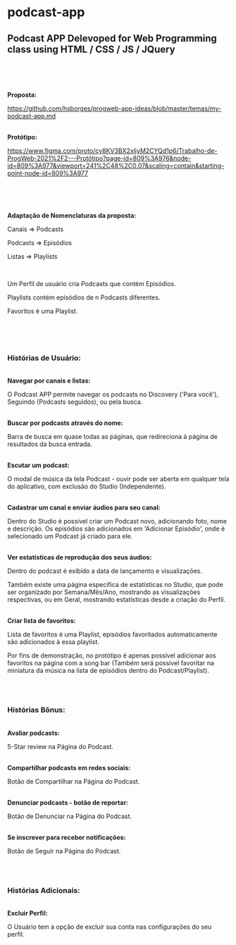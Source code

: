 # podcast-app
<h2> Podcast APP Delevoped for Web Programming class using HTML / CSS / JS / JQuery </h2>

<br/>
<br/>
<br/>

<b>Proposta:</b>

https://github.com/hsborges/progweb-app-ideas/blob/master/temas/my-podcast-app.md
<br/>
<br/>

<b>Protótipo:</b>

https://www.figma.com/proto/cy8KV3BX2xljyM2CYQd1p6/Trabalho-de-ProgWeb-2021%2F2---Protótipo?page-id=809%3A976&node-id=809%3A977&viewport=241%2C48%2C0.07&scaling=contain&starting-point-node-id=809%3A977

  <br/>
  <br/>
  <br/>

  
<b>Adaptação de Nomenclaturas da proposta: </b>

Canais => Podcasts 

Podcasts => Episódios 

Listas => Playlists 

  
  <br/>
  

Um Perfil de usuário cria Podcasts que contém Episódios. 

Playlists contém episódios de n Podcasts diferentes. 

Favoritos é uma Playlist. 

<br/>
<br/>
<br/>

<h3>Histórias de Usuário: </h3>

 
<br/>
<b>Navegar por canais e listas: </b>

O Podcast APP permite navegar os podcasts no Discovery ('Para você'), Seguindo (Podcasts seguidos), ou pela busca. 

  
<br/>
<b>Buscar por podcasts através do nome: </b>

Barra de busca em quase todas as páginas, que redireciona à página de resultados da busca entrada. 

  
<br/>
<b>Escutar um podcast: </b>

O modal de música da tela Podcast - ouvir pode ser aberta em qualquer tela do aplicativo, com exclusão do Studio (Independente). 

  
<br/>
<b>Cadastrar um canal e enviar áudios para seu canal: </b>

Dentro do Studio é possível criar um Podcast novo, adicionando foto, nome e descrição. Os episódios são adicionados em 'Adicionar Episódio', onde é selecionado um Podcast já criado para ele. 

  
<br/>
<b>Ver estatísticas de reprodução dos seus áudios: </b>

Dentro do podcast é exibido a data de lançamento e visualizações. 

Também existe uma página específica de estatísticas no Studio, que pode ser organizado por Semana/Mês/Ano, mostrando as visualizações respectivas, ou em Geral, mostrando estatísticas desde a criação do Perfil. 

  
<br/>
<b>Criar lista de favoritos: </b>

Lista de favoritos é uma Playlist, episódios favoritados automaticamente são adicionados à essa playlist. 

Por fins de demonstração, no protótipo é apenas possível adicionar aos favoritos na página com a song bar (Também será possível favoritar na miniatura da música na lista de episódios dentro do Podcast/Playlist). 

  <br/>
  <br/>

<h3>Histórias Bônus: </h3>

  
<br/>
<b>Avaliar podcasts: </b>

5-Star review na Página do Podcast. 

  
<br/>
<b>Compartilhar podcasts em redes sociais: </b>

Botão de Compartilhar na Página do Podcast. 

  
<br/>
<b>Denunciar podcasts - botão de reportar: </b>

Botão de Denunciar na Página do Podcast. 

  
<br/>
<b>Se inscrever para receber notificações: </b>

Botão de Seguir na Página do Podcast. 

  <br/>
  <br/>

<h3>Histórias Adicionais: </h3>

  

<br/>
<b>Excluir Perfil: </b>

O Usuário tem a opção de excluir sua conta nas configurações do seu perfil. 
